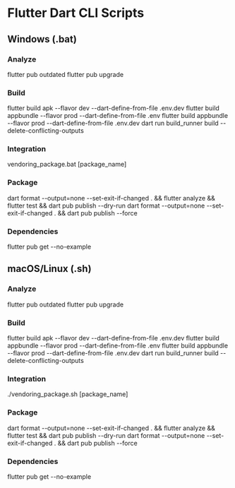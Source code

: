 # Flutter Dart CLI Scripts

## Windows (.bat)

### Analyze
flutter pub outdated
flutter pub upgrade

### Build
flutter build apk --flavor dev --dart-define-from-file .env.dev
flutter build appbundle --flavor prod --dart-define-from-file .env
flutter build appbundle --flavor prod --dart-define-from-file .env.dev
dart run build_runner build --delete-conflicting-outputs

### Integration
vendoring_package.bat [package_name]

### Package
dart format --output=none --set-exit-if-changed . && flutter analyze && flutter test && dart pub publish --dry-run
dart format --output=none --set-exit-if-changed . && dart pub publish --force

### Dependencies
flutter pub get --no-example

## macOS/Linux (.sh)

### Analyze
flutter pub outdated
flutter pub upgrade

### Build
flutter build apk --flavor dev --dart-define-from-file .env.dev
flutter build appbundle --flavor prod --dart-define-from-file .env
flutter build appbundle --flavor prod --dart-define-from-file .env.dev
dart run build_runner build --delete-conflicting-outputs

### Integration
./vendoring_package.sh [package_name]

### Package
dart format --output=none --set-exit-if-changed . && flutter analyze && flutter test && dart pub publish --dry-run
dart format --output=none --set-exit-if-changed . && dart pub publish --force

### Dependencies
flutter pub get --no-example